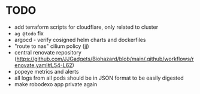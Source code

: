 # TODO

- add terraform scripts for cloudflare, only related to cluster
- `ag @todo` fix
- argocd - verify cosigned helm charts and dockerfiles
- "route to nas" cilium policy (jj)
- central renovate repository (<https://github.com/JJGadgets/Biohazard/blob/main/.github/workflows/renovate.yaml#L54-L62>)
- popeye metrics and alerts
- all logs from all pods should be in JSON format to be easily digested
- make robodexo app private again
